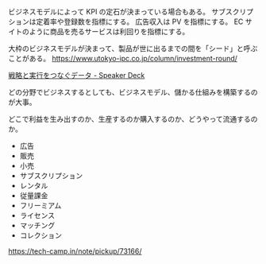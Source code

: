 ビジネスモデルによって KPI の定石が決まっている場合もある。
サブスクリプションは定着率や登録数を指標にする。
広告収入は PV を指標にする。
EC サイトのように商品を売るサービスは利回りを指標にする。

大枠のビジネスモデルが決まって、製品が世に出るまでの間を「シード」と呼ぶことがある。
https://www.utokyo-ipc.co.jp/column/investment-round/

[戦略と実行をつなぐデータ - Speaker Deck](https://speakerdeck.com/hik0107/zhan-lue-toshi-xing-wotunagudeta)

どの分野でビジネスするとしても、ビジネスモデル、儲かる仕組みを構築するのが大事。

どこで利益を生み出すのか、生産するのか購入するのか、どうやって流通するのか。

- 広告
- 販売
- 小売
- サブスクリプション
- レンタル
- 従量課金
- フリーミアム
- ライセンス
- マッチング
- コレクション

https://tech-camp.in/note/pickup/73166/
